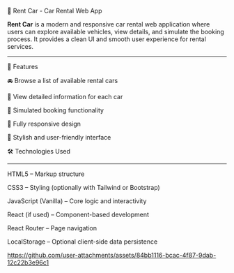 🚗 Rent Car - Car Rental Web App

**Rent Car** is a modern and responsive car rental web application where users can explore available vehicles, view details, and simulate the booking process. It provides a clean UI and smooth user experience for rental services.

----

🚀 Features

🚘 Browse a list of available rental cars

📄 View detailed information for each car

📅 Simulated booking functionality

📱 Fully responsive design

🎨 Stylish and user-friendly interface

🛠️ Technologies Used

----

HTML5 – Markup structure

CSS3 – Styling (optionally with Tailwind or Bootstrap)

JavaScript (Vanilla) – Core logic and interactivity

React (if used) – Component-based development

React Router – Page navigation

LocalStorage – Optional client-side data persistence



https://github.com/user-attachments/assets/84bb1116-bcac-4f87-9dab-12c22b3e96c1


